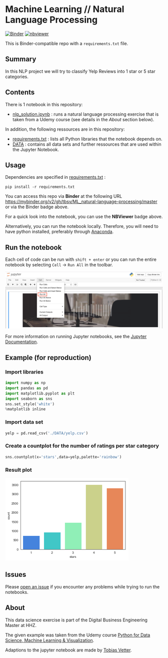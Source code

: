 # Machine Learning // Natural Language Processing

[![Binder](https://mybinder.org/badge_logo.svg)](https://mybinder.org/v2/gh/tbsv/ML_natural-language-processing/master?filepath=nlp_solution.ipynb) [![nbviewer](https://img.shields.io/badge/nb-viewer-orange?logo=jupyter)](https://nbviewer.jupyter.org/github/tbsv/ML_natural-language-processing/blob/master/nlp_solution.ipynb)

This is Binder-compatible repo with a `requirements.txt` file.

## Summary

In this NLP project we will try to classify Yelp Reviews into 1 star or 5 star categories.

## Contents

There is 1 notebook in this repository:

- [nlp_solution.ipynb](nlp_solution.ipynb) : runs a natural language processing exercise that is taken from a Udemy course (see details in the *About* section below).

In addition, the following ressources are in this repository:

- [requirements.txt](requirements.txt) : lists all Python libraries that the notebook depends on.
- [DATA](DATA) : contains all data sets and further ressources that are used within the Jupyter Notebook.

## Usage

Dependencies are specified in [requirements.txt](/requirements.txt) :

```
pip install -r requirements.txt
```

You can access this repo via **Binder** at the following URL 
https://mybinder.org/v2/gh/tbsv/ML_natural-language-processing/master or via the Binder badge above.

For a quick look into the notebook, you can use the **NBViewer** badge above.

Alternatively, you can run the notebook locally. Therefore, you will need to have python installed,
preferably through [Anaconda](https://www.anaconda.com/download/).

## Run the notebook

Each cell of code can be run with `shift + enter` or you can run the entire notebook by selecting `Cell` -> `Run All` in the toolbar.

![Screenshot](DATA/jn_run-all.png?raw=true "Screenshot")

For more information on running Jupyter notebooks, see the [Jupyter Documentation](https://jupyter.readthedocs.io/en/latest/).

## Example (for reproduction)

### Import libraries
```python
import numpy as np
import pandas as pd
import matplotlib.pyplot as plt
import seaborn as sns
sns.set_style('white')
%matplotlib inline
```

### Import data set
```python
yelp = pd.read_csv('./DATA/yelp.csv')
```

### Create a countplot for the number of ratings per star category
```python
sns.countplot(x='stars',data=yelp,palette='rainbow')
```

### Result plot
![plot](DATA/nlp_star-ratings.png?raw=true "Plot")

## Issues

Please [open an issue](https://github.com/tbsv/ML_natural-language-processing/issues) if you encounter any problems while trying to run the notebooks.

## About
This data science exercise is part of the Digital Business Engineering Master at HHZ.

The given example was taken from the Udemy course [Python for Data Science, Machine Learning & Visualization](https://www.udemy.com/course/python-data-science-machine-learning/).

Adaptions to the jupyter notebook are made by [Tobias Vetter](mailto:tobias.vetter@student.reutlingen-university.de).